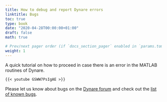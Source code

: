 ```yaml
---
title: How to debug and report Dynare errors
linktitle: Bugs
toc: true
type: book
date: "2020-04-28T00:00:00+01:00"
draft: false
math: true

# Prev/next pager order (if `docs_section_pager` enabled in `params.toml`)
weight: 1
---
```

A quick tutorial on how to proceed in case there is an error in the MATLAB routines of Dynare.

```md
{{< youtube GSWW7PsIgAE >}}
```
Please let us know about bugs on the [Dynare forum](https://forum.dynare.org) and check out the [list of known bugs](https://git.dynare.org/Dynare/dynare/-/wikis/Known-bugs-present-in-the-current-stable-version).